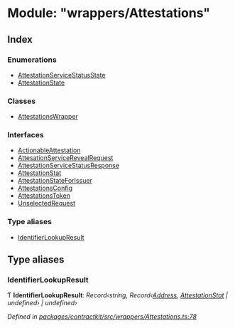 # Module: "wrappers/Attestations"

## Index

### Enumerations

* [AttestationServiceStatusState](../enums/_wrappers_attestations_.attestationservicestatusstate.md)
* [AttestationState](../enums/_wrappers_attestations_.attestationstate.md)

### Classes

* [AttestationsWrapper](../classes/_wrappers_attestations_.attestationswrapper.md)

### Interfaces

* [ActionableAttestation](../interfaces/_wrappers_attestations_.actionableattestation.md)
* [AttesationServiceRevealRequest](../interfaces/_wrappers_attestations_.attesationservicerevealrequest.md)
* [AttestationServiceStatusResponse](../interfaces/_wrappers_attestations_.attestationservicestatusresponse.md)
* [AttestationStat](../interfaces/_wrappers_attestations_.attestationstat.md)
* [AttestationStateForIssuer](../interfaces/_wrappers_attestations_.attestationstateforissuer.md)
* [AttestationsConfig](../interfaces/_wrappers_attestations_.attestationsconfig.md)
* [AttestationsToken](../interfaces/_wrappers_attestations_.attestationstoken.md)
* [UnselectedRequest](../interfaces/_wrappers_attestations_.unselectedrequest.md)

### Type aliases

* [IdentifierLookupResult](_wrappers_attestations_.md#identifierlookupresult)

## Type aliases

###  IdentifierLookupResult

Ƭ **IdentifierLookupResult**: *Record‹string, Record‹[Address](_base_.md#address), [AttestationStat](../interfaces/_wrappers_attestations_.attestationstat.md) | undefined› | undefined›*

*Defined in [packages/contractkit/src/wrappers/Attestations.ts:78](https://github.com/celo-org/celo-monorepo/blob/master/packages/contractkit/src/wrappers/Attestations.ts#L78)*
